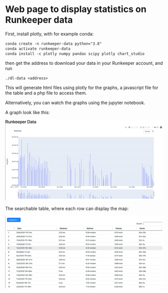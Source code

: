 # Web page to display statistics on Runkeeper data

First, install plotly, with for example conda:

    conda create -n runkeeper-data python="3.8"
    conda activate runkeeper-data
    conda install -c plotly numpy pandas scipy plotly chart_studio

then get the address to download your data in your Runkeeper account, and run

    ./dl-data <address>

This will generate html files using plotly for the graphs, a javascript file for the table and a php file to access them.

Alternatively, you can watch the graphs using the jupyter notebook.

A graph look like this:

![Rythme](rythme.png)

The searchable table, where each row can display the map:

![Table](table.png)
